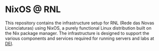 # NixOS @ RNL

This repository contains the infrastructure setup for RNL (Rede das Novas Licenciaturas) using NixOS, a purely functional Linux distribution built on the Nix package manager. The infrastructure is designed to support the various components and services required for running servers and labs at [DEI](https://dei.tecnico.ulisboa.pt).

